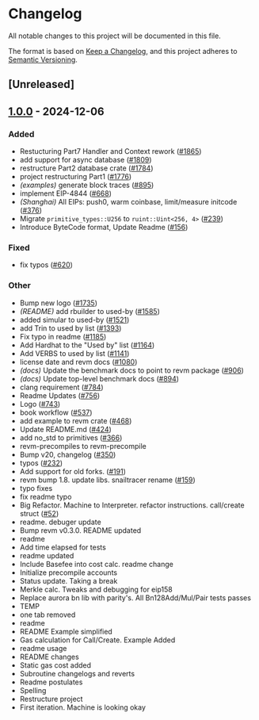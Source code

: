 # Changelog

All notable changes to this project will be documented in this file.

The format is based on [Keep a Changelog](https://keepachangelog.com/en/1.0.0/),
and this project adheres to [Semantic Versioning](https://semver.org/spec/v2.0.0.html).

## [Unreleased]

## [1.0.0](https://github.com/bluealloy/revm/releases/tag/revm-database-interface-v1.0.0) - 2024-12-06

### Added

- Restucturing Part7 Handler and Context rework ([#1865](https://github.com/bluealloy/revm/pull/1865))
- add support for async database ([#1809](https://github.com/bluealloy/revm/pull/1809))
- restructure Part2 database crate ([#1784](https://github.com/bluealloy/revm/pull/1784))
- project restructuring Part1 ([#1776](https://github.com/bluealloy/revm/pull/1776))
- *(examples)* generate block traces ([#895](https://github.com/bluealloy/revm/pull/895))
- implement EIP-4844 ([#668](https://github.com/bluealloy/revm/pull/668))
- *(Shanghai)* All EIPs: push0, warm coinbase, limit/measure initcode ([#376](https://github.com/bluealloy/revm/pull/376))
- Migrate `primitive_types::U256` to `ruint::Uint<256, 4>` ([#239](https://github.com/bluealloy/revm/pull/239))
- Introduce ByteCode format, Update Readme ([#156](https://github.com/bluealloy/revm/pull/156))

### Fixed

- fix typos ([#620](https://github.com/bluealloy/revm/pull/620))

### Other

- Bump new logo ([#1735](https://github.com/bluealloy/revm/pull/1735))
- *(README)* add rbuilder to used-by ([#1585](https://github.com/bluealloy/revm/pull/1585))
- added simular to used-by ([#1521](https://github.com/bluealloy/revm/pull/1521))
- add Trin to used by list ([#1393](https://github.com/bluealloy/revm/pull/1393))
- Fix typo in readme ([#1185](https://github.com/bluealloy/revm/pull/1185))
- Add Hardhat to the "Used by" list ([#1164](https://github.com/bluealloy/revm/pull/1164))
- Add VERBS to used by list ([#1141](https://github.com/bluealloy/revm/pull/1141))
- license date and revm docs ([#1080](https://github.com/bluealloy/revm/pull/1080))
- *(docs)* Update the benchmark docs to point to revm package ([#906](https://github.com/bluealloy/revm/pull/906))
- *(docs)* Update top-level benchmark docs ([#894](https://github.com/bluealloy/revm/pull/894))
- clang requirement ([#784](https://github.com/bluealloy/revm/pull/784))
- Readme Updates ([#756](https://github.com/bluealloy/revm/pull/756))
- Logo ([#743](https://github.com/bluealloy/revm/pull/743))
- book workflow ([#537](https://github.com/bluealloy/revm/pull/537))
- add example to revm crate ([#468](https://github.com/bluealloy/revm/pull/468))
- Update README.md ([#424](https://github.com/bluealloy/revm/pull/424))
- add no_std to primitives ([#366](https://github.com/bluealloy/revm/pull/366))
- revm-precompiles to revm-precompile
- Bump v20, changelog ([#350](https://github.com/bluealloy/revm/pull/350))
- typos ([#232](https://github.com/bluealloy/revm/pull/232))
- Add support for old forks. ([#191](https://github.com/bluealloy/revm/pull/191))
- revm bump 1.8. update libs. snailtracer rename ([#159](https://github.com/bluealloy/revm/pull/159))
- typo fixes
- fix readme typo
- Big Refactor. Machine to Interpreter. refactor instructions. call/create struct ([#52](https://github.com/bluealloy/revm/pull/52))
- readme. debuger update
- Bump revm v0.3.0. README updated
- readme
- Add time elapsed for tests
- readme updated
- Include Basefee into cost calc. readme change
- Initialize precompile accounts
- Status update. Taking a break
- Merkle calc. Tweaks and debugging for eip158
- Replace aurora bn lib with parity's. All Bn128Add/Mul/Pair tests passes
- TEMP
- one tab removed
- readme
- README Example simplified
- Gas calculation for Call/Create. Example Added
- readme usage
- README changes
- Static gas cost added
- Subroutine changelogs and reverts
- Readme postulates
- Spelling
- Restructure project
- First iteration. Machine is looking okay
